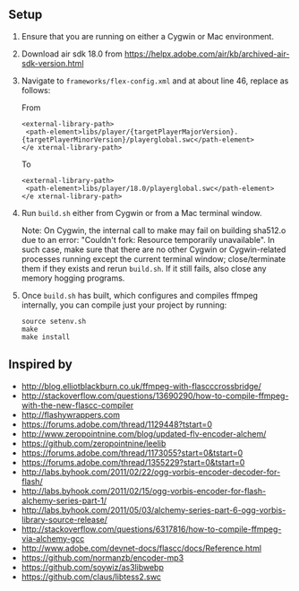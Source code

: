 
## Setup

1. Ensure that you are running on either a Cygwin or Mac environment.

2. Download air sdk 18.0 from https://helpx.adobe.com/air/kb/archived-air-sdk-version.html

3. Navigate to `frameworks/flex-config.xml` and at about line 46, replace as follows:

   From
   ```
   <external-library-path>
    <path-element>libs/player/{targetPlayerMajorVersion}.{targetPlayerMinorVersion}/playerglobal.swc</path-element>
   </e xternal-library-path>
   ```
   
   To
   ```
   <external-library-path>
    <path-element>libs/player/18.0/playerglobal.swc</path-element>
   </e xternal-library-path>
   ```

4. Run `build.sh` either from Cygwin or from a Mac terminal window.

   Note: On Cygwin, the internal call to make may fail on building sha512.o due to an error: "Couldn't fork: Resource temporarily unavailable". In such case, make sure that there are no other Cygwin or Cygwin-related processes running except the current terminal window; close/terminate them if they exists and rerun `build.sh`. If it still fails, also close any memory hogging programs.

5. Once `build.sh` has built, which configures and compiles ffmpeg internally, you can compile just your project by running:

   ```
   source setenv.sh
   make
   make install
   ```

## Inspired by
* http://blog.elliotblackburn.co.uk/ffmpeg-with-flascccrossbridge/
* http://stackoverflow.com/questions/13690290/how-to-compile-ffmpeg-with-the-new-flascc-compiler
* http://flashywrappers.com
* https://forums.adobe.com/thread/1129448?tstart=0
* http://www.zeropointnine.com/blog/updated-flv-encoder-alchem/
* https://github.com/zeropointnine/leelib
* https://forums.adobe.com/thread/1173055?start=0&tstart=0
* https://forums.adobe.com/thread/1355229?start=0&tstart=0
* http://labs.byhook.com/2011/02/22/ogg-vorbis-encoder-decoder-for-flash/
* http://labs.byhook.com/2011/02/15/ogg-vorbis-encoder-for-flash-alchemy-series-part-1/
* http://labs.byhook.com/2011/05/03/alchemy-series-part-6-ogg-vorbis-library-source-release/
* http://stackoverflow.com/questions/6317816/how-to-compile-ffmpeg-via-alchemy-gcc
* http://www.adobe.com/devnet-docs/flascc/docs/Reference.html
* https://github.com/normanzb/encoder-mp3
* https://github.com/soywiz/as3libwebp
* https://github.com/claus/libtess2.swc
